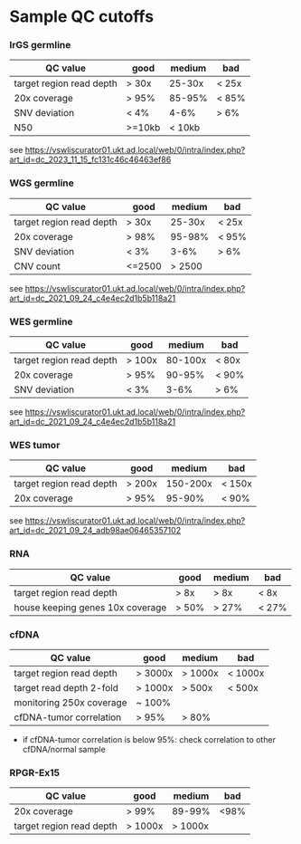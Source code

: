# Sample QC cutoffs


### lrGS germline

| QC value                 | good           | medium          | bad             |
|--------------------------|----------------|-----------------|-----------------|
| target region read depth | > 30x          | 25-30x          | < 25x           |
| 20x coverage             | > 95%          | 85-95%          | < 85%           |
| SNV deviation            | < 4%           | 4-6%            | > 6%            |
| N50                      | >=10kb         |  < 10kb         |                 |

see <https://vswliscurator01.ukt.ad.local/web/0/intra/index.php?art_id=dc_2023_11_15_fc131c46c46463ef86>

### WGS germline

| QC value                 | good           | medium           | bad             |
|--------------------------|----------------|------------------|-----------------|
| target region read depth | > 30x          | 25-30x           | < 25x           |
| 20x coverage             | > 98%          | 95-98%           | < 95%           |
| SNV deviation            | < 3%           | 3-6%             | > 6%            |
| CNV count                | <=2500         | > 2500           |                 |

see <https://vswliscurator01.ukt.ad.local/web/0/intra/index.php?art_id=dc_2021_09_24_c4e4ec2d1b5b118a21>

### WES germline

| QC value                 | good           | medium          | bad             |
|--------------------------|----------------|-----------------|-----------------|
| target region read depth | > 100x         | 80-100x         | < 80x           |
| 20x coverage             | > 95%          | 90-95%          | < 90%           |
| SNV deviation            | < 3%           | 3-6%            | > 6%            |

see <https://vswliscurator01.ukt.ad.local/web/0/intra/index.php?art_id=dc_2021_09_24_c4e4ec2d1b5b118a21>

### WES tumor

| QC value                 | good           | medium          | bad             |
|--------------------------|----------------|-----------------|-----------------|
| target region read depth | > 200x         | 150-200x        | < 150x          |
| 20x coverage             | > 95%          | 95-90%          | < 90%           |

see <https://vswliscurator01.ukt.ad.local/web/0/intra/index.php?art_id=dc_2021_09_24_adb98ae06465357102>


### RNA

| QC value                         | good           | medium          | bad             |
|----------------------------------|----------------|-----------------|-----------------|
| target region read depth         | > 8x           | > 8x            | < 8x            |
| house keeping genes 10x coverage | > 50%          | > 27%           | < 27%           |


### cfDNA

| QC value                 | good           | medium          | bad             |
|--------------------------|----------------|-----------------|-----------------|
| target region read depth | > 3000x        | > 1000x         | < 1000x         |
| target read depth 2-fold | > 1000x        | > 500x          | < 500x          |
| monitoring 250x coverage | ~ 100%         |                 |                 |
| cfDNA-tumor correlation  | > 95%          |  > 80%          |                 |

- if cfDNA-tumor correlation is below 95%: check correlation to other cfDNA/normal sample 


### RPGR-Ex15

| QC value                 | good           | medium          | bad             |
|--------------------------|----------------|-----------------|-----------------|
| 20x coverage             | > 99%          | 89-99%          | <98%            |
| target region read depth | > 1000x        | > 1000x         |                 |
